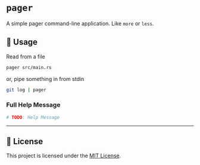 # `pager`

A simple pager command-line application. Like `more` or `less`.

## 📘 Usage

Read from a file

```sh
pager src/main.rs
```

or, pipe something in from stdin

```sh
git log | pager
```

### Full Help Message

```sh
# TODO: Help Message
```

---

## 📄 License

This project is licensed under the [MIT License](./LICENSE).
